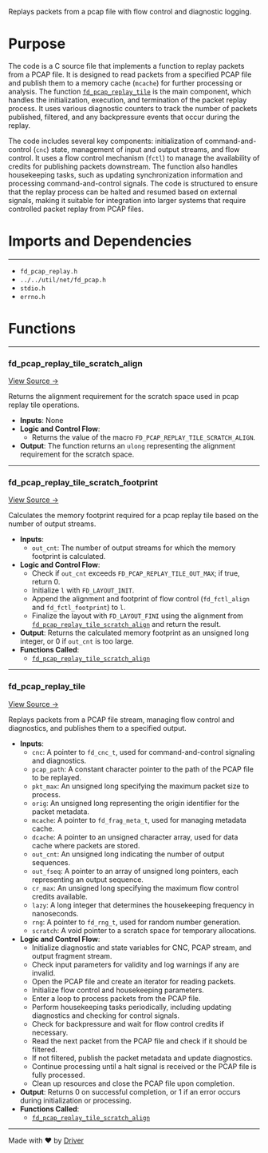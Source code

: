 <!--------------------------------------------------------------------------------->
<!-- IMPORTANT: This file is auto-generated by Driver (https://driver.ai). -------->
<!-- Manual edits may be overwritten on future commits. --------------------------->
<!--------------------------------------------------------------------------------->

Replays packets from a pcap file with flow control and diagnostic logging.

# Purpose
The code is a C source file that implements a function to replay packets from a PCAP file. It is designed to read packets from a specified PCAP file and publish them to a memory cache (`mcache`) for further processing or analysis. The function [`fd_pcap_replay_tile`](<#fd_pcap_replay_tile>) is the main component, which handles the initialization, execution, and termination of the packet replay process. It uses various diagnostic counters to track the number of packets published, filtered, and any backpressure events that occur during the replay.

The code includes several key components: initialization of command-and-control (`cnc`) state, management of input and output streams, and flow control. It uses a flow control mechanism (`fctl`) to manage the availability of credits for publishing packets downstream. The function also handles housekeeping tasks, such as updating synchronization information and processing command-and-control signals. The code is structured to ensure that the replay process can be halted and resumed based on external signals, making it suitable for integration into larger systems that require controlled packet replay from PCAP files.
# Imports and Dependencies

---
- `fd_pcap_replay.h`
- `../../util/net/fd_pcap.h`
- `stdio.h`
- `errno.h`


# Functions

---
### fd\_pcap\_replay\_tile\_scratch\_align<!-- {{#callable:fd_pcap_replay_tile_scratch_align}} -->
[View Source →](<../../../../../src/disco/pcap/fd_pcap_replay.c#L20>)

Returns the alignment requirement for the scratch space used in pcap replay tile operations.
- **Inputs**: None
- **Logic and Control Flow**:
    - Returns the value of the macro `FD_PCAP_REPLAY_TILE_SCRATCH_ALIGN`.
- **Output**: The function returns an `ulong` representing the alignment requirement for the scratch space.


---
### fd\_pcap\_replay\_tile\_scratch\_footprint<!-- {{#callable:fd_pcap_replay_tile_scratch_footprint}} -->
[View Source →](<../../../../../src/disco/pcap/fd_pcap_replay.c#L25>)

Calculates the memory footprint required for a pcap replay tile based on the number of output streams.
- **Inputs**:
    - `out_cnt`: The number of output streams for which the memory footprint is calculated.
- **Logic and Control Flow**:
    - Check if `out_cnt` exceeds `FD_PCAP_REPLAY_TILE_OUT_MAX`; if true, return 0.
    - Initialize `l` with `FD_LAYOUT_INIT`.
    - Append the alignment and footprint of flow control (`fd_fctl_align` and `fd_fctl_footprint`) to `l`.
    - Finalize the layout with `FD_LAYOUT_FINI` using the alignment from [`fd_pcap_replay_tile_scratch_align`](<#fd_pcap_replay_tile_scratch_align>) and return the result.
- **Output**: Returns the calculated memory footprint as an unsigned long integer, or 0 if `out_cnt` is too large.
- **Functions Called**:
    - [`fd_pcap_replay_tile_scratch_align`](<#fd_pcap_replay_tile_scratch_align>)


---
### fd\_pcap\_replay\_tile<!-- {{#callable:fd_pcap_replay_tile}} -->
[View Source →](<../../../../../src/disco/pcap/fd_pcap_replay.c#L33>)

Replays packets from a PCAP file stream, managing flow control and diagnostics, and publishes them to a specified output.
- **Inputs**:
    - `cnc`: A pointer to `fd_cnc_t`, used for command-and-control signaling and diagnostics.
    - `pcap_path`: A constant character pointer to the path of the PCAP file to be replayed.
    - `pkt_max`: An unsigned long specifying the maximum packet size to process.
    - `orig`: An unsigned long representing the origin identifier for the packet metadata.
    - `mcache`: A pointer to `fd_frag_meta_t`, used for managing metadata cache.
    - `dcache`: A pointer to an unsigned character array, used for data cache where packets are stored.
    - `out_cnt`: An unsigned long indicating the number of output sequences.
    - `out_fseq`: A pointer to an array of unsigned long pointers, each representing an output sequence.
    - `cr_max`: An unsigned long specifying the maximum flow control credits available.
    - `lazy`: A long integer that determines the housekeeping frequency in nanoseconds.
    - `rng`: A pointer to `fd_rng_t`, used for random number generation.
    - `scratch`: A void pointer to a scratch space for temporary allocations.
- **Logic and Control Flow**:
    - Initialize diagnostic and state variables for CNC, PCAP stream, and output fragment stream.
    - Check input parameters for validity and log warnings if any are invalid.
    - Open the PCAP file and create an iterator for reading packets.
    - Initialize flow control and housekeeping parameters.
    - Enter a loop to process packets from the PCAP file.
    - Perform housekeeping tasks periodically, including updating diagnostics and checking for control signals.
    - Check for backpressure and wait for flow control credits if necessary.
    - Read the next packet from the PCAP file and check if it should be filtered.
    - If not filtered, publish the packet metadata and update diagnostics.
    - Continue processing until a halt signal is received or the PCAP file is fully processed.
    - Clean up resources and close the PCAP file upon completion.
- **Output**: Returns 0 on successful completion, or 1 if an error occurs during initialization or processing.
- **Functions Called**:
    - [`fd_pcap_replay_tile_scratch_align`](<#fd_pcap_replay_tile_scratch_align>)



---
Made with ❤️ by [Driver](https://www.driver.ai/)